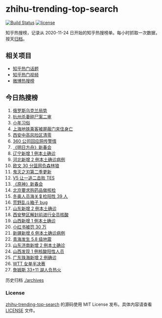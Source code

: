# zhihu-trending-top-search

[![Build Status](https://github.com/justjavac/zhihu-trending-top-search/workflows/ci/badge.svg?branch=main)](https://github.com/justjavac/zhihu-trending-top-search/actions)
[![license](https://img.shields.io/github/license/justjavac/zhihu-trending-top-search)](https://github.com/justjavac/zhihu-trending-top-search/blob/main/LICENSE)

知乎热搜榜，记录从 2020-11-24 日开始的知乎热搜榜单。每小时抓取一次数据，按天[归档](./archives)。

## 相关项目

- [知乎热门话题](https://github.com/justjavac/zhihu-trending-hot-questions)
- [知乎热门视频](https://github.com/justjavac/zhihu-trending-hot-video)
- [微博热搜榜](https://github.com/justjavac/weibo-trending-hot-search)

## 今日热搜榜

<!-- BEGIN -->
<!-- 最后更新时间 Tue Jan 25 2022 19:11:14 GMT+0800 (China Standard Time) -->

1. [俄罗斯乌克兰局势](https://www.zhihu.com/search?q=俄罗斯乌克兰)
1. [杭州杀妻碎尸案二审](https://www.zhihu.com/search?q=杭州杀妻碎尸案)
1. [小年习俗](https://www.zhihu.com/search?q=小年)
1. [上海地铁乘客被屏蔽门夹住身亡](https://www.zhihu.com/search?q=上海地铁)
1. [西安中高风险区清零](https://www.zhihu.com/search?q=西安清零)
1. [360 公司回应网传警情](https://www.zhihu.com/search?q=360)
1. [《明日方舟》新春会](https://www.zhihu.com/search?q=明日方舟)
1. [辽宁新增 1 例本土确诊](https://www.zhihu.com/search?q=辽宁新增)
1. [河北新增 2 例本土确诊病例](https://www.zhihu.com/search?q=河北新增)
1. [欧文 30 分篮网负森林狼](https://www.zhihu.com/search?q=篮网)
1. [鬼灭之刃第二季更新](https://www.zhihu.com/search?q=鬼灭之刃)
1. [V5 让一追二击败 TES](https://www.zhihu.com/search?q=tes)
1. [《原神》新春会](https://www.zhihu.com/search?q=原神)
1. [北京要求购药品做核检](https://www.zhihu.com/search?q=北京买药需做核检)
1. [冬奥人员海关复检阳性 39 人](https://www.zhihu.com/search?q=冬奥人员复检阳性)
1. [荒野乱斗箱子 bug](https://www.zhihu.com/search?q=荒野乱斗)
1. [山东新增 2 例本土确诊](https://www.zhihu.com/search?q=山东新增)
1. [西安整区解封前进行全员核酸](https://www.zhihu.com/search?q=西安解封)
1. [山西新增 1 例本土确诊](https://www.zhihu.com/search?q=山西新增)
1. [小红书被罚 30 万](https://www.zhihu.com/search?q=小红书)
1. [新疆新增 6 例本土确诊病例](https://www.zhihu.com/search?q=新疆疫情)
1. [青海发生 5.8 级地震](https://www.zhihu.com/search?q=青海地震)
1. [山东济南新增 2 例本土确诊](https://www.zhihu.com/search?q=山东疫情)
1. [山西发现 1 例核酸阳性人员](https://www.zhihu.com/search?q=山西疫情)
1. [广东珠海新增 2 例确诊](https://www.zhihu.com/search?q=广东疫情)
1. [WTT 女单半决赛](https://www.zhihu.com/search?q=wtt)
1. [詹姆斯 33+11 湖人负热火](https://www.zhihu.com/search?q=湖人)

<!-- END -->

历史归档 [./archives](./archives)

### License

[zhihu-trending-top-search](https://github.com/justjavac/zhihu-trending-top-search)
的源码使用 MIT License 发布。具体内容请查看 [LICENSE](./LICENSE) 文件。
